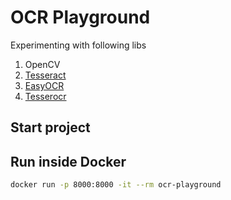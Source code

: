 # OCR Playground

Experimenting with following libs

1. OpenCV
2. [Tesseract](https://github.com/tesseract-ocr/tesseract)
3. [EasyOCR](https://github.com/JaidedAI/EasyOCR)
4. [Tesserocr](https://github.com/sirfz/tesserocr)


## Start project

## Run inside Docker

```bash
docker run -p 8000:8000 -it --rm ocr-playground
```
